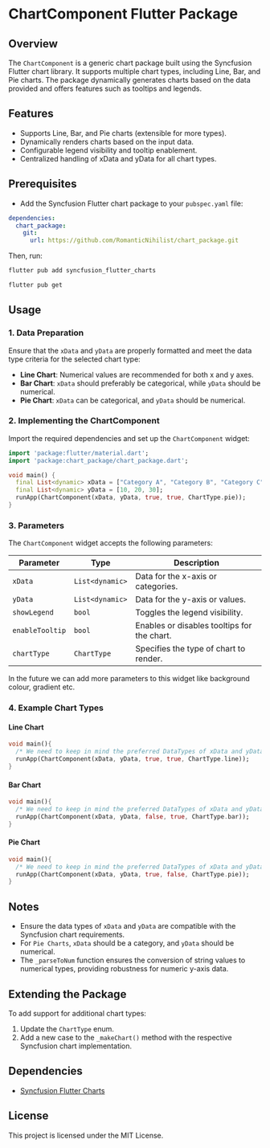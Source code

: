 # ChartComponent Flutter Package

## Overview
The `ChartComponent` is a generic chart package built using the Syncfusion Flutter chart library. It supports multiple chart types, including Line, Bar, and Pie charts. The package dynamically generates charts based on the data provided and offers features such as tooltips and legends.

## Features
- Supports Line, Bar, and Pie charts (extensible for more types).
- Dynamically renders charts based on the input data.
- Configurable legend visibility and tooltip enablement.
- Centralized handling of xData and yData for all chart types.

## Prerequisites
- Add the Syncfusion Flutter chart package to your `pubspec.yaml` file:

```yaml
dependencies:
  chart_package:
    git:
      url: https://github.com/RomanticNihilist/chart_package.git

```
Then, run:
```sh
flutter pub add syncfusion_flutter_charts
```

```sh
flutter pub get
```

## Usage

### 1. Data Preparation
Ensure that the `xData` and `yData` are properly formatted and meet the data type criteria for the selected chart type:
- **Line Chart**: Numerical values are recommended for both x and y axes.
- **Bar Chart**: `xData` should preferably be categorical, while `yData` should be numerical.
- **Pie Chart**: `xData` can be categorical, and `yData` should be numerical.

### 2. Implementing the ChartComponent
Import the required dependencies and set up the `ChartComponent` widget:

```dart
import 'package:flutter/material.dart';
import 'package:chart_package/chart_package.dart';

void main() {
  final List<dynamic> xData = ["Category A", "Category B", "Category C"];
  final List<dynamic> yData = [10, 20, 30];
  runApp(ChartComponent(xData, yData, true, true, ChartType.pie));
}
```

### 3. Parameters
The `ChartComponent` widget accepts the following parameters:

| Parameter       | Type              | Description                                         |
|-----------------|-------------------|-----------------------------------------------------|
| `xData`         | `List<dynamic>`   | Data for the x-axis or categories.                 |
| `yData`         | `List<dynamic>`   | Data for the y-axis or values.                     |
| `showLegend`    | `bool`            | Toggles the legend visibility.                     |
| `enableTooltip` | `bool`            | Enables or disables tooltips for the chart.        |
| `chartType`     | `ChartType`       | Specifies the type of chart to render.             |

In the future we can add more parameters to this widget like background colour, gradient etc.  
### 4. Example Chart Types
#### Line Chart
```dart
void main(){
  /* We need to keep in mind the preferred DataTypes of xData and yData for specific chart type */
  runApp(ChartComponent(xData, yData, true, true, ChartType.line));
}
```

#### Bar Chart
```dart
void main(){
  /* We need to keep in mind the preferred DataTypes of xData and yData for specific chart type */
  runApp(ChartComponent(xData, yData, false, true, ChartType.bar));
}
```

#### Pie Chart
```dart
void main(){
  /* We need to keep in mind the preferred DataTypes of xData and yData for specific chart type */
  runApp(ChartComponent(xData, yData, true, false, ChartType.pie));
}
```

## Notes
- Ensure the data types of `xData` and `yData` are compatible with the Syncfusion chart requirements.
- For `Pie Charts`, `xData` should be a category, and `yData` should be numerical.
- The `_parseToNum` function ensures the conversion of string values to numerical types, providing robustness for numeric y-axis data.

## Extending the Package
To add support for additional chart types:
1. Update the `ChartType` enum.
2. Add a new case to the `_makeChart()` method with the respective Syncfusion chart implementation.

## Dependencies
- [Syncfusion Flutter Charts](https://pub.dev/packages/syncfusion_flutter_charts)

## License
This project is licensed under the MIT License.